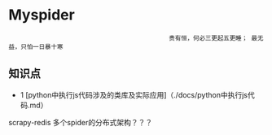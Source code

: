 # Myspider
                                                贵有恒，何必三更起五更睡； 最无益，只怕一日暴十寒
 
## 知识点
* 1 [python中执行js代码涉及的类库及实际应用]（./docs/python中执行js代码.md）



scrapy-redis 多个spider的分布式架构？？？
